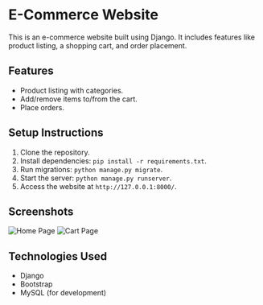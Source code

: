 # E-Commerce Website

This is an e-commerce website built using Django. It includes features like product listing, a shopping cart, and order placement.

## Features
- Product listing with categories.
- Add/remove items to/from the cart.
- Place orders.

## Setup Instructions
1. Clone the repository.
2. Install dependencies: `pip install -r requirements.txt`.
3. Run migrations: `python manage.py migrate`.
4. Start the server: `python manage.py runserver`.
5. Access the website at `http://127.0.0.1:8000/`.

## Screenshots
![Home Page](screenshots/home.png)
![Cart Page](screenshots/cart.png)

## Technologies Used
- Django
- Bootstrap
- MySQL (for development)
